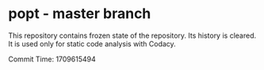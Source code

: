 # popt - master branch

This repository contains frozen state of the repository.
Its history is cleared. It is used only for static code
analysis with Codacy.

Commit Time: 1709615494